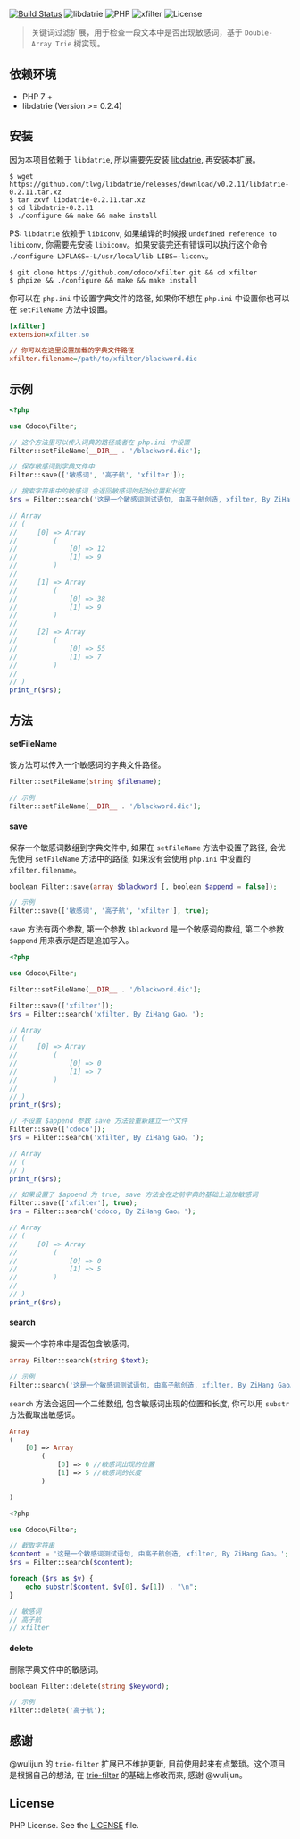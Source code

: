 [![Build Status][travis-image]][travis-url]
![libdatrie](https://img.shields.io/badge/libdatrie-%3E%3D0.2.4-blue.svg)
![PHP](https://img.shields.io/badge/PHP-%3E%3D7.0.0-blue.svg)
![xfilter](https://img.shields.io/badge/branch-master-brightgreen.svg)
![License](https://img.shields.io/badge/license-PHP/3.01-blue.svg)

> 关键词过滤扩展，用于检查一段文本中是否出现敏感词，基于 `Double-Array Trie` 树实现。

## 依赖环境

- PHP 7 +
- libdatrie (Version >= 0.2.4)

## 安装

因为本项目依赖于 `libdatrie`, 所以需要先安装 [libdatrie](https://github.com/tlwg/libdatrie), 再安装本扩展。

```shell
$ wget https://github.com/tlwg/libdatrie/releases/download/v0.2.11/libdatrie-0.2.11.tar.xz
$ tar zxvf libdatrie-0.2.11.tar.xz
$ cd libdatrie-0.2.11
$ ./configure && make && make install
```

PS: `libdatrie` 依赖于 `libiconv`, 如果编译的时候报 `undefined reference to libiconv`, 你需要先安装 `libiconv`。如果安装完还有错误可以执行这个命令 `./configure LDFLAGS=-L/usr/local/lib LIBS=-liconv`。

```shell
$ git clone https://github.com/cdoco/xfilter.git && cd xfilter
$ phpize && ./configure && make && make install
```

你可以在 `php.ini` 中设置字典文件的路径, 如果你不想在 `php.ini` 中设置你也可以在 `setFileName` 方法中设置。

```ini
[xfilter]
extension=xfilter.so

// 你可以在这里设置加载的字典文件路径
xfilter.filename=/path/to/xfilter/blackword.dic
```

## 示例

```php
<?php

use Cdoco\Filter;

// 这个方法里可以传入词典的路径或者在 php.ini 中设置
Filter::setFileName(__DIR__ . '/blackword.dic');

// 保存敏感词到字典文件中
Filter::save(['敏感词', '高子航', 'xfilter']);

// 搜索字符串中的敏感词 会返回敏感词的起始位置和长度
$rs = Filter::search('这是一个敏感词测试语句, 由高子航创造, xfilter, By ZiHang Gao。');

// Array
// (
//     [0] => Array
//         (
//             [0] => 12
//             [1] => 9
//         )
//
//     [1] => Array
//         (
//             [0] => 38
//             [1] => 9
//         )
//
//     [2] => Array
//         (
//             [0] => 55
//             [1] => 7
//         )
//
// )
print_r($rs);
```

## 方法

#### setFileName

该方法可以传入一个敏感词的字典文件路径。

```php
Filter::setFileName(string $filename);

// 示例
Filter::setFileName(__DIR__ . '/blackword.dic');
```

#### save

保存一个敏感词数组到字典文件中, 如果在 `setFileName` 方法中设置了路径, 会优先使用 `setFileName` 方法中的路径, 如果没有会使用 `php.ini` 中设置的 `xfilter.filename`。

```php
boolean Filter::save(array $blackword [, boolean $append = false]);

// 示例
Filter::save(['敏感词', '高子航', 'xfilter'], true);
```

`save` 方法有两个参数, 第一个参数 `$blackword` 是一个敏感词的数组, 第二个参数 `$append` 用来表示是否是追加写入。

```php
<?php

use Cdoco\Filter;

Filter::setFileName(__DIR__ . '/blackword.dic');

Filter::save(['xfilter']);
$rs = Filter::search('xfilter, By ZiHang Gao。');

// Array
// (
//     [0] => Array
//         (
//             [0] => 0
//             [1] => 7
//         )
//
// )
print_r($rs);

// 不设置 $append 参数 save 方法会重新建立一个文件
Filter::save(['cdoco']);
$rs = Filter::search('xfilter, By ZiHang Gao。');

// Array
// (
// )
print_r($rs);

// 如果设置了 $append 为 true, save 方法会在之前字典的基础上追加敏感词
Filter::save(['xfilter'], true);
$rs = Filter::search('cdoco, By ZiHang Gao。');

// Array
// (
//     [0] => Array
//         (
//             [0] => 0
//             [1] => 5
//         )
//
// )
print_r($rs);
```

#### search

搜索一个字符串中是否包含敏感词。

```php
array Filter::search(string $text);

// 示例
Filter::search('这是一个敏感词测试语句, 由高子航创造, xfilter, By ZiHang Gao。');
```

`search` 方法会返回一个二维数组, 包含敏感词出现的位置和长度, 你可以用 `substr` 方法截取出敏感词。

```php
Array
(
    [0] => Array
        (
            [0] => 0 //敏感词出现的位置
            [1] => 5 //敏感词的长度
        )

)

<?php

use Cdoco\Filter;

// 截取字符串
$content = '这是一个敏感词测试语句, 由高子航创造, xfilter, By ZiHang Gao。';
$rs = Filter::search($content);

foreach ($rs as $v) {
    echo substr($content, $v[0], $v[1]) . "\n";
}

// 敏感词
// 高子航
// xfilter
```

#### delete

删除字典文件中的敏感词。

```php
boolean Filter::delete(string $keyword);

// 示例
Filter::delete('高子航');
```

## 感谢

@wulijun 的 `trie-filter` 扩展已不维护更新, 目前使用起来有点繁琐。这个项目是根据自己的想法, 在 [trie-filter](https://github.com/wulijun/php-ext-trie-filter) 的基础上修改而来, 感谢 @wulijun。

## License

PHP License. See the [LICENSE](LICENSE) file.

[travis-url]: https://travis-ci.org/cdoco/xfilter
[travis-image]: https://travis-ci.org/cdoco/xfilter.svg
